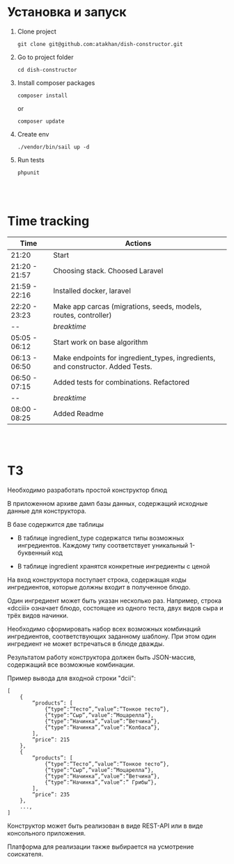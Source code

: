 # Установка и запуск

1. Clone project
    ``` 
    git clone git@github.com:atakhan/dish-constructor.git
    ```
2. Go to project folder
    ``` 
    cd dish-constructor 
    ```
3. Install composer packages
    ``` 
    composer install 
    ``` 
    or 
    ``` 
    composer update
    ```
4. Create env
    ```
    ./vendor/bin/sail up -d
    ```
5. Run tests
    ```
    phpunit
    ```
<br>
<br>

# Time tracking
|Time| Actions |
|-------|-------|
| 21:20 | Start |
| 21:20 - 21:57 | Choosing stack. Choosed Laravel |
| 21:59 - 22:16 | Installed docker, laravel   |
| 22:20 - 23:23 | Make app carcas (migrations, seeds, models, routes, controller) |
| -- | <i>breaktime</i> |
| 05:05 - 06:12 |  Start work on base algorithm |
| 06:13 - 06:50 |  Make endpoints for ingredient_types, ingredients, and constructor. Added Tests. |
| 06:50 - 07:15 |  Added tests for combinations. Refactored |
| -- | <i>breaktime</i> |
| 08:00 - 08:25 |  Added Readme  |

<br>
<br>

# ТЗ
Необходимо разработать простой конструктор блюд

В приложенном архиве дамп базы данных, содержащий исходные данные для конструктора. 

В базе содержится две таблицы

- В таблице ingredient_type содержатся типы возможных ингредиентов. Каждому типу соответствует уникальный 1-буквенный код

- В таблице ingredient хранятся конкретные ингредиенты с ценой

На вход конструктора поступает строка, содержащая 
коды ингредиентов, которые должны входит в полученное блюдо. 

Один ингредиент может быть указан несколько раз. 
Например, строка «dcciii» означает блюдо, состоящее 
из одного теста, двух видов сыра и трёх видов начинки.

Необходимо сформировать набор всех возможных комбинаций ингредиентов, 
соответствующих заданному шаблону. 
При этом один ингредиент не может встречаться в блюде дважды.

Результатом работу конструктора должен быть JSON-массив, 
содержащий все возможные комбинации. 

Пример вывода для входной строки "dcii":
```
[
	{
        “products”: [
            {“type”:”Тесто”,”value”:”Тонкое тесто”},
            {“type”:”Сыр”,”value”:”Моцарелла”},
            {“type”:”Начинка”,”value”:”Ветчина”},
            {“type”:”Начинка”,”value”:”Колбаса”},
        ],
        “price”: 215
    },
    {
        “products”: [
            {“type”:”Тесто”,”value”:”Тонкое тесто”},
            {“type”:”Сыр”,”value”:”Моцарелла”},
            {“type”:”Начинка”,”value”:”Ветчина”},
            {“type”:”Начинка”,”value”:” Грибы”},
        ],
        “price”: 235
    },
    ...,
]
```

Конструктор может быть реализован в виде REST-API 
или в виде консольного приложения. 

Платформа для реализации также выбирается на усмотрение соискателя. <br><br><br>

